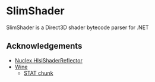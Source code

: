SlimShader
==========

SlimShader is a Direct3D shader bytecode parser for .NET


Acknowledgements
----------------

* [Nuclex HlslShaderReflector](https://devel.nuclex.org/framework/browser/graphics/Nuclex.Graphics.Native/trunk/Source/Introspection/HlslShaderReflector.cpp)
* [Wine](https://github.com/mirrors/wine)
  * [STAT chunk](http://source.winehq.org/source/dlls/d3dcompiler_43/reflection.c)